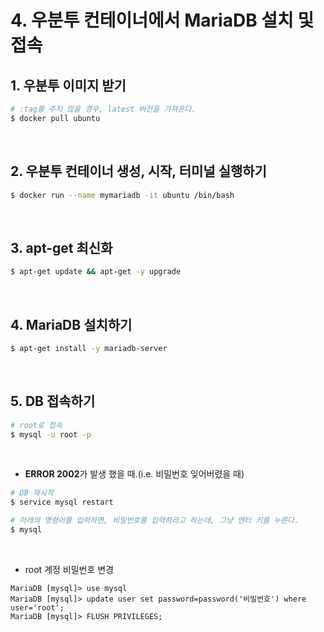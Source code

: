 # 4. 우분투 컨테이너에서 MariaDB 설치 및 접속



## 1. 우분투 이미지 받기

```bash
# :tag를 주지 않을 경우, latest 버전을 가져온다.
$ docker pull ubuntu
```

<br/>

## 2. 우분투 컨테이너 생성, 시작, 터미널 실행하기

```bash
$ docker run --name mymariadb -it ubuntu /bin/bash
```

<br/>

## 3. apt-get 최신화

```bash
$ apt-get update && apt-get -y upgrade
```

<br/>

## 4. MariaDB 설치하기

```bash
$ apt-get install -y mariadb-server
```

<br/>

## 5. DB 접속하기

```bash
# root로 접속
$ mysql -u root -p
```

<br/>

- **ERROR 2002**가 발생 했을 때.(i.e. 비밀번호 잊어버렸을 때)

```bash
# DB 재시작
$ service mysql restart

# 아래의 명령어를 입력하면, 비밀번호를 입력하라고 하는데, 그냥 엔터 키를 누른다.
$ mysql
```

<br/>

- root 계정 비밀번호 변경

```mariadb
MariaDB [mysql]> use mysql
MariaDB [mysql]> update user set password=password('비밀번호') where user='root';
MariaDB [mysql]> FLUSH PRIVILEGES;
```

<br/>

